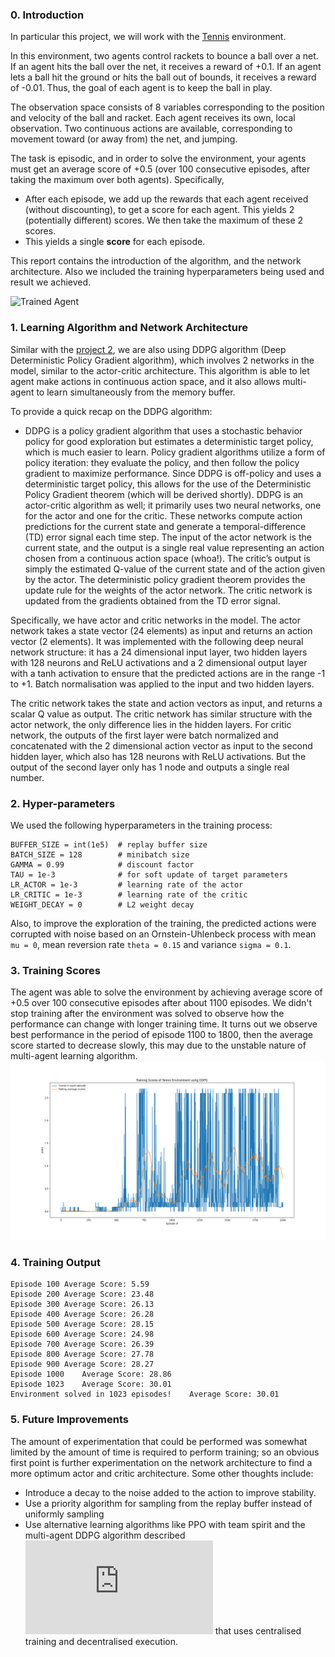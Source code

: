[//]: # (Image References)

[image1]: https://user-images.githubusercontent.com/10624937/42135623-e770e354-7d12-11e8-998d-29fc74429ca2.gif "Trained Agent"

### 0. Introduction

In particular this project, we will work with the [Tennis](https://github.com/Unity-Technologies/ml-agents/blob/master/docs/Learning-Environment-Examples.md#tennis) environment.

In this environment, two agents control rackets to bounce a ball over a net. If an agent hits the ball over the net, it receives a reward of +0.1.  If an agent lets a ball hit the ground or hits the ball out of bounds, it receives a reward of -0.01.  Thus, the goal of each agent is to keep the ball in play.

The observation space consists of 8 variables corresponding to the position and velocity of the ball and racket. Each agent receives its own, local observation.  Two continuous actions are available, corresponding to movement toward (or away from) the net, and jumping. 

The task is episodic, and in order to solve the environment, your agents must get an average score of +0.5 (over 100 consecutive episodes, after taking the maximum over both agents). Specifically,

- After each episode, we add up the rewards that each agent received (without discounting), to get a score for each agent. This yields 2 (potentially different) scores. We then take the maximum of these 2 scores.
- This yields a single **score** for each episode.

This report contains the introduction of the algorithm, and the network architecture. Also we included the training hyperparameters being used and result we achieved.

![Trained Agent][image1]

### 1. Learning Algorithm and Network Architecture

Similar with the [project 2](https://github.com/liuwenbindo/drlnd_continuous_control), we are also using DDPG algorithm (Deep Deterministic Policy Gradient algorithm), which involves 2 networks in the model, similar to the actor-critic architecture. This algorithm is able to let agent make actions in continuous action space, and it also allows multi-agent to learn simultaneously from the memory buffer.

To provide a quick recap on the DDPG algorithm:

- DDPG is a policy gradient algorithm that uses a stochastic behavior policy for good exploration but estimates a deterministic target policy, which is much easier to learn. Policy gradient algorithms utilize a form of policy iteration: they evaluate the policy, and then follow the policy gradient to maximize performance. Since DDPG is off-policy and uses a deterministic target policy, this allows for the use of the Deterministic Policy Gradient theorem (which will be derived shortly). DDPG is an actor-critic algorithm as well; it primarily uses two neural networks, one for the actor and one for the critic. These networks compute action predictions for the current state and generate a temporal-difference (TD) error signal each time step. The input of the actor network is the current state, and the output is a single real value representing an action chosen from a continuous action space (whoa!). The critic’s output is simply the estimated Q-value of the current state and of the action given by the actor. The deterministic policy gradient theorem provides the update rule for the weights of the actor network. The critic network is updated from the gradients obtained from the TD error signal.

Specifically, we have actor and critic networks in the model. The actor network takes a state vector (24 elements) as input and returns an action vector (2 elements). It was implemented with the following deep neural network structure: it has a 24 dimensional input layer, two hidden layers with 128 neurons and ReLU activations and a 2 dimensional output layer with a tanh activation to ensure that the predicted actions are in the range -1 to +1. Batch normalisation was applied to the input and two hidden layers.

The critic network takes the state and action vectors as input, and returns a scalar Q value as output. The critic network has similar structure with the actor network, the only difference lies in the hidden layers. For critic network, the outputs of the first layer were batch normalized and concatenated with the 2 dimensional action vector as input to the second hidden layer, which also has 128 neurons with ReLU activations. But the output of the second layer only has 1 node and outputs a single real number.

### 2. Hyper-parameters

We used the following hyperparameters in the training process:

```
BUFFER_SIZE = int(1e5)  # replay buffer size
BATCH_SIZE = 128        # minibatch size
GAMMA = 0.99            # discount factor
TAU = 1e-3              # for soft update of target parameters
LR_ACTOR = 1e-3         # learning rate of the actor 
LR_CRITIC = 1e-3        # learning rate of the critic
WEIGHT_DECAY = 0        # L2 weight decay

```
Also, to improve the exploration of the training, the predicted actions were corrupted with noise based on an Ornstein-Uhlenbeck process with mean `mu = 0`, mean reversion rate `theta = 0.15` and variance `sigma = 0.1`.

### 3. Training Scores

The agent was able to solve the environment by achieving average score of +0.5 over 100 consecutive episodes after about 1100 episodes. We didn't stop training after the environment was solved to observe how the performance can change with longer training time. It turns out we observe best performance in the period of episode 1100 to 1800, then the average score started to decrease slowly, this may due to the unstable nature of multi-agent learning algorithm.
![ ](training_scores.png)

### 4. Training Output

```
Episode 100	Average Score: 5.59
Episode 200	Average Score: 23.48
Episode 300	Average Score: 26.13
Episode 400	Average Score: 26.28
Episode 500	Average Score: 28.15
Episode 600	Average Score: 24.98
Episode 700	Average Score: 26.39
Episode 800	Average Score: 27.78
Episode 900	Average Score: 28.27
Episode 1000	Average Score: 28.86
Episode 1023	Average Score: 30.01
Environment solved in 1023 episodes!	Average Score: 30.01
```

### 5. Future Improvements
The amount of experimentation that could be performed was somewhat limited by the amount of time is required to perform training; so an obvious first point is further experimentation on the network architecture to find a more optimum actor and critic architecture. Some other thoughts include:

 - Introduce a decay to the noise added to the action to improve stability.
 - Use a priority algorithm for sampling from the replay buffer instead of uniformly sampling
 - Use alternative learning algorithms like PPO with team spirit and the multi-agent DDPG algorithm described ![here](https://papers.nips.cc/paper/7217-multi-agent-actor-critic-for-mixed-cooperative-competitive-environments.pdf) that uses centralised training and decentralised execution. 
